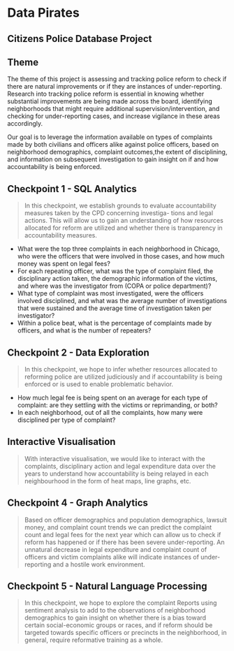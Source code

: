 # Data Pirates
## Citizens Police Database Project 

## Theme

The theme of this project is assessing and tracking police reform to check if there are natural improvements or if they are instances of under-reporting. Research into tracking police reform is essential in knowing whether substantial improvements are being made across the board, identifying neighborhoods that might require additional supervision/intervention, and checking for under-reporting cases, and increase vigilance in these areas accordingly.

Our goal is to leverage the information available on types of complaints made by both civilians and officers alike against police officers, based on neighborhood demographics, complaint outcomes,the extent of disciplining, and information on subsequent investigation to gain insight on if and how accountability is being enforced.

## Checkpoint 1 - SQL Analytics

> In this checkpoint, we establish grounds to evaluate accountability measures taken by the CPD concerning investiga- tions and legal actions. This will allow us to gain an understanding of how resources allocated for reform are utilized and whether there is transparency in accountability measures.

- What were the top three complaints in each neighborhood in Chicago, who were the officers that were involved in those cases, and how much money was spent on legal fees?
- For each repeating officer, what was the type of complaint filed, the disciplinary action taken, the demographic information of the victims, and where was the investigator from (COPA or police department)?
- What type of complaint was most investigated, were the officers involved disciplined, and what was the average number of investigations that were sustained and the average time of investigation taken per investigator?
- Within a police beat, what is the percentage of complaints made by officers, and what is the number of repeaters?

## Checkpoint 2 - Data Exploration

> In this checkpoint, we hope to infer whether resources allocated to reforming police are utilized judiciously and if accountability is being enforced or is used to enable problematic behavior.

- How much legal fee is being spent on an average for each type of complaint: are they settling with the victims or reprimanding, or both?
- In each neighborhood, out of all the complaints, how many were disciplined per type of complaint?

## Interactive Visualisation 

> With interactive visualisation, we would like to interact with the complaints, disciplinary action and legal expenditure data over the years to understand how accountability is being relayed in each neighbourhood in the form of heat maps, line graphs, etc.

## Checkpoint 4 - Graph Analytics

> Based on officer demographics and population demographics, lawsuit money, and complaint count trends we can predict the complaint count and legal fees for the next year which can allow us to check if reform has happened or if there has been severe under-reporting.
An unnatural decrease in legal expenditure and complaint count of officers and victim complaints alike will indicate instances of under-reporting and a hostile work environment.

## Checkpoint 5 - Natural Language Processing

> In this checkpoint, we hope to explore the complaint Reports using sentiment analysis to add to the observations of neighborhood demographics to gain insight on whether there is a bias toward certain social-economic groups or races, and if reform should be targeted towards specific officers or precincts in the neighborhood, in general, require reformative training as a whole.
